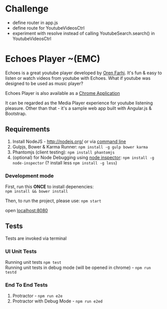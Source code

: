 # Challenge  
* define router in app.js  
* define route for YoutubeVideosCtrl 
* experiment with resolve instead of calling YoutubeSearch.search() in YoutubeVideosCtrl  


# Echoes Player ~(EMC)
Echoes is a great youtube player developed by [Oren Farhi](http://orizens.com).
It's fun & easy to listen or watch videos from youtube with Echoes.
What if youtube was designed to be used as music player?

Echoes Player is also available as a [Chrome Application](https://chrome.google.com/webstore/detail/echoes-player/aaenpaopfebcmdaegggjbkhaedlbbkde)

It can be regarded as the Media Player experience for youtube listening pleasure.
Other than that - it's a sample web app built with Angular.js & Bootstrap.

## Requirements

1. Install NodeJS - http://nodejs.org/ or via [command line](https://github.com/joyent/node/wiki/installing-node.js-via-package-manager)
2. Gulpjs, Bower & Karma Runner: ```npm install -g gulp bower karma```
3. Phantomjs (client testing): ```npm install phantomjs```
4. (optional) for Node Debugging using [node inspector](https://github.com/node-inspector/node-inspector): ```npm install -g node-inspector```
(? install less ```npm install -g less```) 

### Development mode
First, run this **ONCE** to install depenencies:  
```npm install && bower install```  

Then, to run the project, please use:
```npm start```

open <localhost:8080>

## Tests  
Tests are invoked via terminal

### UI Unit Tests
Running unit tests ```npm test```  
Running unit tests in debug mode (will be opened in chrome) - ```npm run testd```  

### End To End Tests  
1. Protractor - ```npm run e2e```
1. Protractor with Debug Mode - ```npm run e2ed```  